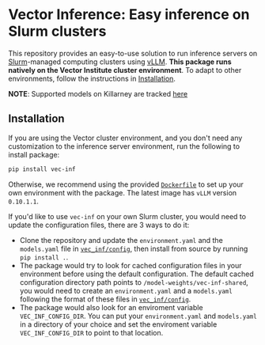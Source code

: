 # Vector Inference: Easy inference on Slurm clusters

This repository provides an easy-to-use solution to run inference servers on [Slurm](https://slurm.schedmd.com/overview.html)-managed computing clusters using [vLLM](https://docs.vllm.ai/en/stable/). **This package runs natively on the Vector Institute cluster environment**. To adapt to other environments, follow the instructions in [Installation](#installation).

**NOTE**: Supported models on Killarney are tracked [here](vec_inf/config/README.md)

## Installation

If you are using the Vector cluster environment, and you don't need any customization to the inference server environment, run the following to install package:

```bash
pip install vec-inf
```

Otherwise, we recommend using the provided [`Dockerfile`](https://github.com/VectorInstitute/vector-inference/blob/main/Dockerfile) to set up your own environment with the package. The latest image has `vLLM` version `0.10.1.1`.

If you'd like to use `vec-inf` on your own Slurm cluster, you would need to update the configuration files, there are 3 ways to do it:
* Clone the repository and update the `environment.yaml` and the `models.yaml` file in [`vec_inf/config`](vec_inf/config/), then install from source by running `pip install .`.
* The package would try to look for cached configuration files in your environment before using the default configuration. The default cached configuration directory path points to `/model-weights/vec-inf-shared`, you would need to create an `environment.yaml` and a `models.yaml` following the format of these files in [`vec_inf/config`](vec_inf/config/).
* The package would also look for an enviroment variable `VEC_INF_CONFIG_DIR`. You can put your `environment.yaml` and `models.yaml` in a directory of your choice and set the enviroment variable `VEC_INF_CONFIG_DIR` to point to that location.
